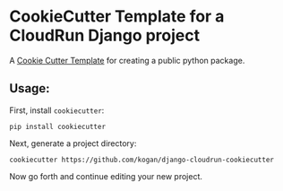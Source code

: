 # CookieCutter Template for a CloudRun Django project

A [Cookie Cutter Template](https://cookiecutter.readthedocs.io/en/latest/) for
creating a public python package.



## Usage:

First, install `cookiecutter`:

`pip install cookiecutter`

Next, generate a project directory:

`cookiecutter https://github.com/kogan/django-cloudrun-cookiecutter`

Now go forth and continue editing your new project.

